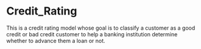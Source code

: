 # Credit_Rating
This is a credit rating model whose goal is to classify a customer as a good credit or bad credit customer to help a banking institution determine whether to advance them a loan or not.
